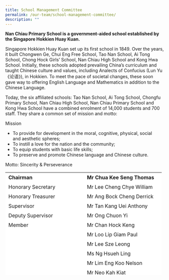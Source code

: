 ```yaml
---
title: School Management Committee
permalink: /our-team/school-management-committee/
description: ""
---
```

**Nan Chiau Primary School is a government-aided school established by the Singapore Hokkien Huay Kuan.**

Singapore Hokkien Huay Kuan set up its first school in 1849. Over the years, it built Chongwen Ge, Chui Eng Free School, Tao Nan School, Ai Tong School, Chong Hock Girls’ School, Nan Chiau High School and Kong Hwa School. Initially, these schools adopted prevailing China’s curriculum and taught Chinese culture and values, including Analects of Confucius (Lun Yu《论语》), in Hokkien. To meet the pace of societal changes, these soon gave way to offering English Language and Mathematics in addition to the Chinese Language.

Today, the six affiliated schools: Tao Nan School, Ai Tong School, Chongfu Primary School, Nan Chiau High School, Nan Chiau Primary School and Kong Hwa School have a combined enrolment of 14,000 students and 700 staff. They share a common set of mission and motto:

Mission

*   To provide for development in the moral, cognitive, physical, social and aesthetic spheres;
*   To instill a love for the nation and the community;
*   To equip students with basic life skills;
*   To preserve and promote Chinese language and Chinese culture.

Motto: Sincerity & Perseverance

<table border="0" style="box-sizing: inherit; border-collapse: collapse; border-spacing: 0px; max-width: 100%; width: 628.85px; overflow-x: auto; height: 324px;"><tbody style="box-sizing: inherit;"><tr style="box-sizing: inherit; background: rgb(255, 255, 255); height: 24px;"><td style="box-sizing: inherit; padding: 5px 10px; width: 229px; height: 24px;"><strong style="box-sizing: inherit; font-weight: 700;">Chairman</strong></td><td style="box-sizing: inherit; padding: 5px 10px; width: 227px; height: 24px;"><strong style="box-sizing: inherit; font-weight: 700;">Mr Chua Kee Seng Thomas</strong></td></tr><tr style="box-sizing: inherit; background: rgb(255, 255, 255);"><td style="box-sizing: inherit; padding: 5px 10px; width: 229px;">Honorary Secretary</td><td style="box-sizing: inherit; padding: 5px 10px; width: 227px;">Mr Lee Cheng Chye William</td></tr><tr style="box-sizing: inherit; background: rgb(255, 255, 255); height: 24px;"><td style="box-sizing: inherit; padding: 5px 10px; width: 229px; height: 24px;">Honorary Treasurer</td><td style="box-sizing: inherit; padding: 5px 10px; width: 227px; height: 24px;">Mr Ang Bock Cheng Derrick</td></tr><tr style="box-sizing: inherit; background: rgb(255, 255, 255); height: 24px;"><td style="box-sizing: inherit; padding: 5px 10px; width: 229px; height: 24px;">Supervisor</td><td style="box-sizing: inherit; padding: 5px 10px; width: 227px; height: 24px;">Mr Tan Kang Uei Anthony</td></tr><tr style="box-sizing: inherit; background: rgb(255, 255, 255); height: 24px;"><td style="box-sizing: inherit; padding: 5px 10px; width: 229px; height: 24px;">Deputy Supervisor</td><td style="box-sizing: inherit; padding: 5px 10px; width: 227px; height: 24px;">Mr Ong Chuon Yi</td></tr><tr style="box-sizing: inherit; background: rgb(255, 255, 255); height: 24px;"><td rowspan="8" valign="top" style="box-sizing: inherit; padding: 5px 10px; width: 229px; height: 192px;">Member</td><td style="box-sizing: inherit; padding: 5px 10px; width: 227px; height: 24px;">Mr Chan Hock Keng</td></tr><tr style="box-sizing: inherit; background: rgb(255, 255, 255); height: 24px;"><td style="box-sizing: inherit; padding: 5px 10px; width: 227px; height: 24px;">Mr Loo Lip Giam Paul</td></tr><tr style="box-sizing: inherit; background: rgb(255, 255, 255); height: 24px;"><td style="box-sizing: inherit; padding: 5px 10px; width: 227px; height: 24px;">Mr Lee Sze Leong</td></tr><tr style="box-sizing: inherit; background: rgb(255, 255, 255); height: 24px;"><td style="box-sizing: inherit; padding: 5px 10px; width: 227px; height: 24px;">Ms Ng Hsueh Ling</td></tr><tr style="box-sizing: inherit; background: rgb(255, 255, 255); height: 24px;"><td style="box-sizing: inherit; padding: 5px 10px; width: 227px; height: 24px;">Mr Lim Eng Koo Nelson</td></tr><tr style="box-sizing: inherit; background: rgb(255, 255, 255); height: 24px;"><td style="box-sizing: inherit; padding: 5px 10px; width: 227px; height: 24px;">Mr Neo Kah Kiat</td></tr><tr style="box-sizing: inherit; background: rgb(255, 255, 255); height: 24px;"><td style="box-sizing: inherit; padding: 5px 10px; width: 227px; height: 24px;">Mr Lee Swee Keng</td></tr><tr style="box-sizing: inherit; background: rgb(255, 255, 255); height: 24px;"><td style="box-sizing: inherit; padding: 5px 10px; width: 227px; height: 24px;">Mr Teo Chin Meng Jimmy</td></tr></tbody></table>